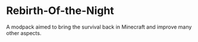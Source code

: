 # Rebirth-Of-the-Night
A modpack aimed to bring the survival back in Minecraft and improve many other aspects.

